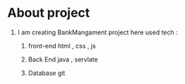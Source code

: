 # About project 
 1.  I am creating BankMangament project 
    here used tech : 
       1. front-end 
         html , css , js 

       2. Back End 
           java , servlate 

       3. Database 
         git 